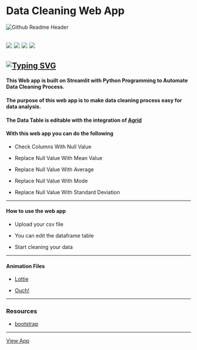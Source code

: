 # Data Cleaning Web App

![Github Readme Header](https://user-images.githubusercontent.com/83256563/163657309-387eee34-f2fa-490b-bd85-941129ad205e.png)

![](https://img.shields.io/pypi/format/heroku?color=white&logo=heroku) ![](https://img.shields.io/pypi/format/streamlit?color=white&logo=streamlit) ![](https://img.shields.io/pypi/format/heroku?color=white&logo=github) ![](https://img.shields.io/pypi/format/streamlit?color=white&logo=pandas) 
---
[![Typing SVG](https://readme-typing-svg.herokuapp.com?color=FFFBF9&lines=Data+Cleaning+Web+App)](https://git.io/typing-svg)
---
#### This Web app is built on Streamlit with Python Programming to Automate Data Cleaning Process.

#### The purpose of this web app is to make data cleaning process easy for data analysis.

#### The Data Table is editable with the integration of [Agrid](https://www.ag-grid.com/)

#### With this web app you can do the following

- Check Columns With Null Value

- Replace Null Value With Mean Value

- Replace Null Value With Average

- Replace Null Value With Mode

- Replace Null Value With Standard Deviation
---


#### How to use the web app

- Upload your csv file

- You can edit the dataframe table 

- Start cleaning your data 
---

#### Animation Files
- [Lottie](https://lottiefiles.com/)

- [Ouch!](https://icons8.com/illustrations/)
---

### Resources

- [bootstrap](https://www.bootstrapcdn.com/)
---

[View App](https://share.streamlit.io/designegycreatives/datacleaning-app.py/main/datacleaning.py)
